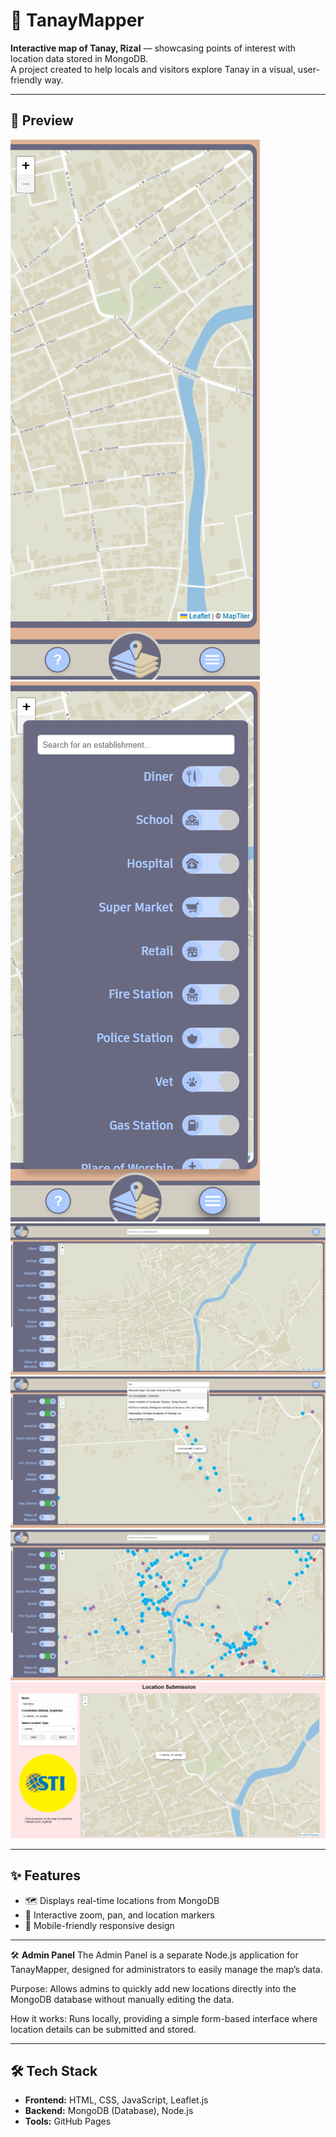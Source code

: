 # **🐝 TanayMapper**

**Interactive map of Tanay, Rizal** — showcasing points of interest with location data stored in MongoDB.  
A project created to help locals and visitors explore Tanay in a visual, user-friendly way.

---

## 🌼 **Preview**
![TanayMapper Home Page Mobile View](Screenshots/MobileHome.png)  
![TanayMapper Tab Mobile View](Screenshots/MobileTab.png)
![TanayMapper Home Page Web View](Screenshots/No%20Icons.png)
![TanayMapper Search Tab Web View](Screenshots/Search%20Bar.png)
![TanayMapper With Icons View](Screenshots/With%20Icons.png)
![TanayMapper Admin Panel](Screenshots/AdminPanel.png)

---

## ✨ **Features**
- 🗺️ Displays real-time locations from MongoDB
- 📍 Interactive zoom, pan, and location markers
- 📱 Mobile-friendly responsive design

---

🛠 **Admin Panel** 
The Admin Panel is a separate Node.js application for TanayMapper, designed for administrators to easily manage the map’s data.

Purpose: Allows admins to quickly add new locations directly into the MongoDB database without manually editing the data.

How it works: Runs locally, providing a simple form-based interface where location details can be submitted and stored.

---

## 🛠 **Tech Stack**
- **Frontend:** HTML, CSS, JavaScript, Leaflet.js  
- **Backend:** MongoDB (Database), Node.js
- **Tools:** GitHub Pages

